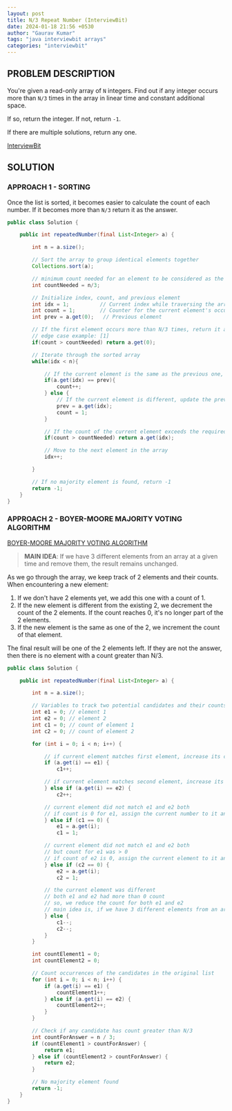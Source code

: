 ```yaml
---
layout: post
title: N/3 Repeat Number (InterviewBit)
date: 2024-01-18 21:56 +0530
author: "Gaurav Kumar"
tags: "java interviewbit arrays"
categories: "interviewbit"
---
```


## PROBLEM DESCRIPTION

You're given a read-only array of `N` integers. Find out if any integer occurs more than `N/3` times in the array in linear time and constant additional space.

If so, return the integer. If not, return `-1`.

If there are multiple solutions, return any one.

[InterviewBit](https://www.interviewbit.com/problems/n3-repeat-number/)

## SOLUTION

### APPROACH 1 - SORTING

Once the list is sorted, it becomes easier to calculate the count of each number. If it becomes more than `N/3` return it as the answer.

```java
public class Solution {

    public int repeatedNumber(final List<Integer> a) {

        int n = a.size();

        // Sort the array to group identical elements together
        Collections.sort(a);

        // minimum count needed for an element to be considered as the majority
        int countNeeded = n/3;

        // Initialize index, count, and previous element
        int idx = 1;          // Current index while traversing the array
        int count = 1;        // Counter for the current element's occurrences
        int prev = a.get(0);   // Previous element

        // If the first element occurs more than N/3 times, return it as the majority
        // edge case example: [1]
        if(count > countNeeded) return a.get(0);

        // Iterate through the sorted array
        while(idx < n){

            // If the current element is the same as the previous one, increment its count
            if(a.get(idx) == prev){
                count++;
            } else {
                // If the current element is different, update the previous element and reset the count
                prev = a.get(idx);
                count = 1;
            }

            // If the count of the current element exceeds the required count, return it as the majority
            if(count > countNeeded) return a.get(idx);

            // Move to the next element in the array
            idx++;

        }

        // If no majority element is found, return -1
        return -1;
    }
}
```

### APPROACH 2 - BOYER-MOORE MAJORITY VOTING ALGORITHM

[BOYER-MOORE MAJORITY VOTING ALGORITHM
](https://www.geeksforgeeks.org/boyer-moore-majority-voting-algorithm/)

> **MAIN IDEA**: If we have 3 different elements from an array at a given time and remove them, the result remains unchanged.

As we go through the array, we keep track of 2 elements and their counts. When encountering a new element:

1. If we don't have 2 elements yet, we add this one with a count of 1.
2. If the new element is different from the existing 2, we decrement the count of the 2 elements. If the count reaches 0, it's no longer part of the 2 elements.
3. If the new element is the same as one of the 2, we increment the count of that element.

The final result will be one of the 2 elements left. If they are not the answer, then there is no element with a count greater than N/3.

```java
public class Solution {

    public int repeatedNumber(final List<Integer> a) {

        int n = a.size();

        // Variables to track two potential candidates and their counts
        int e1 = 0; // element 1
        int e2 = 0; // element 2
        int c1 = 0; // count of element 1
        int c2 = 0; // count of element 2

        for (int i = 0; i < n; i++) {

            // if current element matches first element, increase its count
            if (a.get(i) == e1) {
                c1++;

            // if current element matches second element, increase its count
            } else if (a.get(i) == e2) {
                c2++;

            // current element did not match e1 and e2 both
            // if count is 0 for e1, assign the current number to it and reset the counter
            } else if (c1 == 0) {
                e1 = a.get(i);
                c1 = 1;

            // current element did not match e1 and e2 both
            // but count for e1 was > 0
            // if count of e2 is 0, assign the current element to it and reset the counter
            } else if (c2 == 0) {
                e2 = a.get(i);
                c2 = 1;

            // the current element was different
            // both e1 and e2 had more than 0 count
            // so, we reduce the count for both e1 and e2
            // main idea is, if we have 3 different elements from an array at a given time and remove them, the result remains unchanged.
            } else {
                c1--;
                c2--;
            }
        }

        int countElement1 = 0;
        int countElement2 = 0;

        // Count occurrences of the candidates in the original list
        for (int i = 0; i < n; i++) {
            if (a.get(i) == e1) {
                countElement1++;
            } else if (a.get(i) == e2) {
                countElement2++;
            }
        }

        // Check if any candidate has count greater than N/3
        int countForAnswer = n / 3;
        if (countElement1 > countForAnswer) {
            return e1;
        } else if (countElement2 > countForAnswer) {
            return e2;
        }

        // No majority element found
        return -1;
    }
}

```
